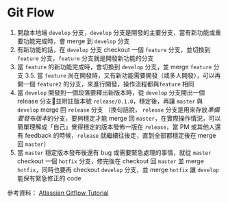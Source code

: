 # Git Flow

1. 開啟本地端 `develop` 分支，`develop` 分支是開發的主要分支，當有新功能或重要功能完成時，會 merge 到 `develop` 分支
2. 有新功能的話，在 `develop` 分支 checkout 一個 `feature` 分支，並切換到 `feature` 分支，`feature` 分支就是開發新功能的分支
3. 當 `feature` 的新功能完成時，會切換到 `develop` 分支，並 merge  `feature` 分支
3.5. 當 `feature` 尚在開發時，又有新功能需要開發（或多人開發），可以再開一個 `feature2` 的分支，來進行開發，操作流程都與`feature` 相同
4. 當 `develop` 開發到一個段落要釋出新版本時，從 `develop` 分支開出一個 release 分支並附註版本號 `release/0.1.0`，穩定後，再讓 `master` 與 `develop` merge 回 `release` 分支 
（換句話說， `release` 分支是用來存放*準備要發布版本*的分支，要夠穩定才能 merge 回 `master`，在實際操作情況，可以簡單理解成「自己」覺得穩定的版本發佈一版在 `release`，當 PM 或其他人還有 feedback 的時候，`release` 就繼續往後走，直到全部都穩定後在 merge 回 `master`）
5. 當 `master` 穩定版本發布後還有 bug 或需要緊急處理的事情，就從 `master` checkout 一個 `hotfix` 分支，修完後在 checkout 回 `master` 並 merge `hotfix`，同時也要再 checkout `develop` 分支，並 merge `hotfix` 讓 `develop` 能保有緊急修正的 code

參考資料： [Atlassian Gitflow Tutorial](https://www.atlassian.com/git/tutorials/comparing-workflows/gitflow-workflow)
